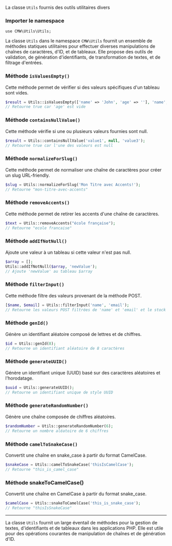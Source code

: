 La classe `Utils` fournis des outils utilitaires divers

### Importer le namespace
`use CMW\Utils\Utils;`

La classe `Utils` dans le namespace `CMW\Utils` fournit un ensemble de méthodes statiques utilitaires pour effectuer diverses manipulations de chaînes de caractères, d'ID, et de tableaux. Elle propose des outils de validation, de génération d'identifiants, de transformation de textes, et de filtrage d'entrées.

### Méthode `isValuesEmpty()`
Cette méthode permet de vérifier si des valeurs spécifiques d'un tableau sont vides.

```php
$result = Utils::isValuesEmpty(['name' => 'John', 'age' => ''], 'name', 'age');
// Retourne true car 'age' est vide
```

### Méthode `containsNullValue()`
Cette méthode vérifie si une ou plusieurs valeurs fournies sont null.

```php
$result = Utils::containsNullValue('value1', null, 'value3');
// Retourne true car l'une des valeurs est null
```

### Méthode `normalizeForSlug()`
Cette méthode permet de normaliser une chaîne de caractères pour créer un slug URL-friendly.

```php
$slug = Utils::normalizeForSlug('Mon Titre avec Accents!');
// Retourne "mon-titre-avec-accents"
```

### Méthode `removeAccents()`

Cette méthode permet de retirer les accents d'une chaîne de caractères.
```php
$text = Utils::removeAccents("école française");
// Retourne "ecole francaise"
```

### Méthode `addIfNotNull()`
Ajoute une valeur à un tableau si cette valeur n'est pas null.

```php
$array = [];
Utils::addIfNotNull($array, 'newValue');
// Ajoute 'newValue' au tableau $array
```

### Méthode `filterInput()`
Cette méthode filtre des valeurs provenant de la méthode POST.
```php
[$name, $email] = Utils::filterInput('name', 'email');
// Retourne les valeurs POST filtrées de 'name' et 'email' et le stock en variables
```

### Méthode `genId()`
Génère un identifiant aléatoire composé de lettres et de chiffres.
```php
$id = Utils::genId(8);
// Retourne un identifiant aléatoire de 8 caractères
```

### Méthode `generateUUID()`
Génère un identifiant unique (UUID) basé sur des caractères aléatoires et l'horodatage.
```php
$uuid = Utils::generateUUID();
// Retourne un identifiant unique de style UUID
```

### Méthode `generateRandomNumber()`
Génère une chaîne composée de chiffres aléatoires.
```php
$randomNumber = Utils::generateRandomNumber(6);
// Retourne un nombre aléatoire de 6 chiffres
```

### Méthode `camelToSnakeCase()`
Convertit une chaîne en snake_case à partir du format CamelCase.
```php
$snakeCase = Utils::camelToSnakeCase('thisIsCamelCase');
// Retourne "this_is_camel_case"
```

### Méthode snakeToCamelCase()
Convertit une chaîne en CamelCase à partir du format snake_case.
```php
$camelCase = Utils::snakeToCamelCase('this_is_snake_case');
// Retourne "thisIsSnakeCase"
```

---

La classe `Utils` fournit un large éventail de méthodes pour la gestion de textes, d'identifiants et de tableaux dans les applications PHP. Elle est utile pour des opérations courantes de manipulation de chaînes et de génération d'ID.